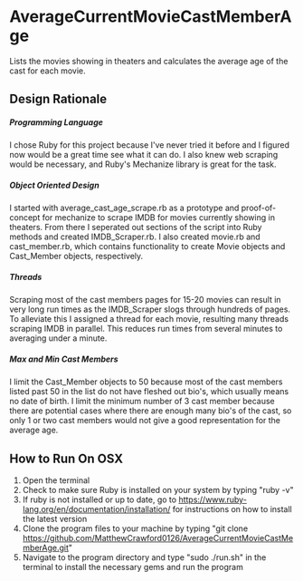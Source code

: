 # AverageCurrentMovieCastMemberAge
Lists the movies showing in theaters and calculates the average age of the cast for each movie.

## Design Rationale

##### Programming Language
I chose Ruby for this project because I've never tried it before and I figured now would be a great time see what it can do. I also knew web scraping would be necessary, and Ruby's Mechanize library is great for the task.
##### Object Oriented Design
I started with average_cast_age_scrape.rb as a prototype and proof-of-concept for mechanize to scrape IMDB for movies currently showing in theaters. From there I seperated out sections of the script into Ruby methods and created IMDB_Scraper.rb. I also created movie.rb and cast_member.rb, which contains functionality to create Movie objects and Cast_Member objects, respectively. 
##### Threads
Scraping most of the cast members pages for 15-20 movies can result in very long run times as the IMDB_Scraper slogs through hundreds of pages. To alleviate this I assigned a thread for each movie, resulting many threads scraping IMDB in parallel. This reduces run times from several minutes to averaging under a minute.
##### Max and Min Cast Members
I limit the Cast_Member objects to 50 because most of the cast members listed past 50 in the list do not have fleshed out bio's, which usually means no date of birth. I limit the minimum number of 3 cast member because there are potential cases where there are enough many bio's of the cast, so only 1 or two cast members would not give a good representation for the average age.
## How to Run On OSX
1. Open the terminal
2. Check to make sure Ruby is installed on your system by typing "ruby -v"
3. If ruby is not installed or up to date, go to https://www.ruby-lang.org/en/documentation/installation/ for instructions on how to install the latest version
4. Clone the program files to your machine by typing "git clone https://github.com/MatthewCrawford0126/AverageCurrentMovieCastMemberAge.git"
5. Navigate to the program directory and type "sudo ./run.sh" in the terminal to install the necessary gems and run the program


